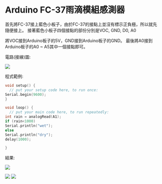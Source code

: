 ﻿# Arduino FC-37雨滴模組感測器

首先將FC-37接上藍色小板子，由於FC-37的接點上並沒有標示正負極，所以就先隨便接上。
接著藍色小板子四個接點的部份分別是VOC, GND, D0, A0

將VOC接到Arduino板子的5V，GND接到Arduino板子的GND。
最後將A0接到Arduino板子的A0 ~ A5其中一個接點即可。


電路(接線)圖:

![](~@sensors/FC-37/FC37.jpg)

程式範例:
```cpp
void setup() {
  // put your setup code here, to run once:
Serial.begin(9600);
}

void loop() {
  // put your main code here, to run repeatedly:
int rain = analogRead(A1);
if (rain<1000)
Serial.println("wet");
else
Serial.println("dry");
delay(1000);

}
```

結果:

![](~@sensors/FC-37/1.jpg)

![](~@sensors/FC-37/2.jpg)
![](~@sensors/FC-37/3.jpg)

